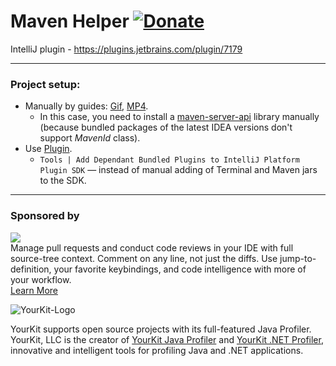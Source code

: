 Maven Helper  [![Donate][badge-paypal-img]][badge-paypal]
==================

IntelliJ plugin - https://plugins.jetbrains.com/plugin/7179

---

### Project setup:

- Manually by guides: [Gif](projectSetup.gif), [MP4](https://mega.nz/#!HupmEChL!zMlxvYjuR3qjnyZnHuvPn6E3BC2aU1VBX_vkB7_cEWs).
  - In this case, you need to install a [maven-server-api](https://search.maven.org/search?q=g:com.github.adedayo.intellij.sdk) library manually (because bundled packages of the latest IDEA versions don't support *MavenId* class).
- Use [Plugin](https://plugins.jetbrains.com/plugin/6844-useful-actions).
  -  `Tools | Add Dependant Bundled Plugins to IntelliJ Platform Plugin SDK` — instead of manual adding of Terminal and
  Maven jars to the SDK.

---

### Sponsored by

<p><a title="Try CodeStream" href="https://sponsorlink.codestream.com/?utm_source=jbmarket&amp;utm_campaign=vojta_mavenhelper&amp;utm_medium=banner"><img src="https://alt-images.codestream.com/codestream_logo_vojta_mavenhelper.png"></a><br>
Manage pull requests and conduct code reviews in your IDE with full source-tree context. Comment on any line, not just the diffs. Use jump-to-definition, your favorite keybindings, and code intelligence with more of your workflow.<br>
<a title="Try CodeStream" href="https://sponsorlink.codestream.com/?utm_source=jbmarket&amp;utm_campaign=vojta_mavenhelper&amp;utm_medium=banner">Learn More</a></p>

![YourKit-Logo](https://www.yourkit.com/images/yklogo.png)

YourKit supports open source projects with its full-featured Java Profiler. YourKit, LLC is the creator
of [YourKit Java Profiler](https://www.yourkit.com/java/profiler/)
and [YourKit .NET Profiler](https://www.yourkit.com/.net/profiler/), innovative and intelligent tools for profiling Java
and .NET applications.


[badge-paypal-img]:       https://img.shields.io/badge/donate-paypal-green.svg
[badge-paypal]:           https://www.paypal.me/VojtechKrasa
